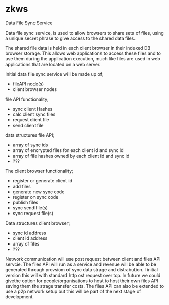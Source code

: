 # zkws

Data File Sync Service

Data file sync service, is used to allow browsers to share sets of files, using a unique secret phrase to give access to the shared data files.

The shared file data is held in each client browser in their indexed DB browser storage. This allows web applications to access these files and to use them during the application execution, much like files are used in web applications that are located on a web server.

Initial data file sync service will be made up of;
* fileAPI node(s)    
* client browser nodes

file API functionality;
* sync client Hashes
* calc client sync files
* request client file
* send client file

data structures file API;
* array of sync ids
* array of encrypted files for each client id and sync id
* array of file hashes owned by each client id and sync id
* ???


The client browser functionality;
* register or generate client id
* add files
* generate new sync code
* register on sync code 
* publish files
* sync send file(s)
* sync request file(s)

Data structures client browser;
* sync id address
* client id address
* array of files
* ???

Network communication will use post request between client and files API servcie. The files API will run as a service and revenue will be able to be generated through provsiom of sync data strage and distrabution. I initial version this will with standard http ost request over tcp. In future we could givethe option for people/organisations to host to host their own files API saving them the strage transfer costs. The files API can also be extended to use a p2p network setup but this will be part of the next stage of development.
